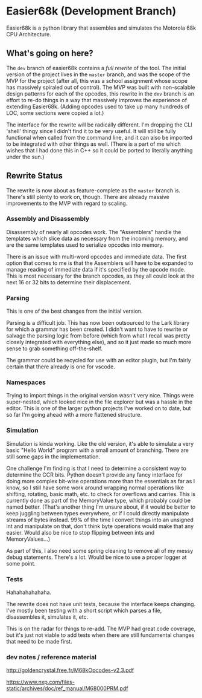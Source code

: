 # Easier68k (Development Branch)

Easier68k is a python library that assembles and simulates the Motorola 68k CPU Architecture.

## What's going on here?

The `dev` branch of easier68k contains a _full rewrite_ of the tool. The initial version
of the project lives in the `master` branch, and was the scope of the MVP for the project
(after all, this was a school assignment whose scope has massively spiraled out of control).
The MVP was built with non-scalable design patterns for each of the opcodes, this rewrite
in the `dev` branch is an effort to re-do things in a way that massively improves the experience
of extending Easier68k. (Adding opcodes used to take up many hundreds of LOC, some sections were copied a lot.)

The interface for the rewrite will be radically different. I'm dropping the CLI 'shell' thingy
since I didn't find it to be very useful. It will still be fully functional when called from the command
line, and it can also be imported to be integrated with other things as well. (There is a part of me which wishes that I had done this in C++ so it could be ported to literally anything under the sun.)

## Rewrite Status

The rewrite is now about as feature-complete as the `master` branch is.
There's still plenty to work on, though. There are already massive improvements
to the MVP with regard to scaling.

### Assembly and Disassembly
Disassembly of nearly all opcodes work. The "Assemblers" handle the templates which
slice data as necessary from the incoming memory, and are the same templates used
to serialize opcodes into memory.

There is an issue with multi-word opcodes and immediate data. The first option that
comes to me is that the Assemblers will have to be expanded to manage reading of
immediate data if it's specified by the opcode mode.
This is most necessary for the branch opcodes, as they all could look at the next
16 or 32 bits to determine their displacement.

### Parsing

This is one of the best changes from the initial version.

Parsing is a difficult job. This has now been outsourced to the Lark library
for which a grammar has been created. I didn't want to have to rewrite or salvage
the parsing logic from before (which from what I recall was pretty closely integrated
with everything else), and so it just made so much more sense to grab something off-the-shelf.

The grammar could be recycled for use with an editor plugin, but I'm fairly certain that there already is one for vscode.

### Namespaces

Trying to import things in the original version wasn't very nice. Things were super-nested, which looked nice in the file explorer but was a hassle in the editor.
This is one of the larger python projects I've worked on to date, but so far I'm going
ahead with a more flattened structure.

### Simulation

Simulation is kinda working. Like the old version, it's able to simulate
a very basic "Hello World" program with a small amount of branching. There are
still some gaps in the implementation.

One challenge I'm finding is that I need to determine a consistent way to determine the CCR bits. Python doesn't provide any fancy interface for doing more complex bit-wise operations more than the essentials as far as I know, so I still have
some work around wrapping normal operations like shifting, rotating, basic math, etc. to check for overflows and carries. This is currently done as part of the MemoryValue type, which probably could be named better. (That's another thing I'm unsure about, if it would be better to keep juggling between types everywhere, or if I could directly manipulate streams of bytes instead. 99% of the time I convert things into an unsigned int and manipulate on that, don't think byte operations would make that any easier. Would also be nice to stop flipping between ints and MemoryValues...)

As part of this, I also need some spring cleaning to remove all of my messy debug
statements. There's a lot. Would be nice to use a proper logger at some point.

### Tests

Hahahahahahaha.

The rewrite does not have unit tests, because the interface keeps changing.
I've mostly been testing with a short script which parses a file, disassembles it,
simulates it, etc.

This is on the radar for things to re-add. The MVP had great code coverage, but it's
just not viable to add tests when there are still fundamental changes that need to be
made first.

### dev notes / reference material

http://goldencrystal.free.fr/M68kOpcodes-v2.3.pdf

https://www.nxp.com/files-static/archives/doc/ref_manual/M68000PRM.pdf
